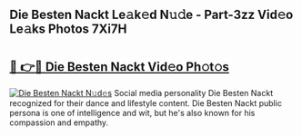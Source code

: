 ## Die Besten Nackt Le𝚊k𝚎d N𝚞𝚍e - Part-3zz Vid𝚎o Le𝚊ks Photos 7Xi7H

# <h2><a href="http://fb382y4.evod.top/?m=Die+Besten+Nackt">🔗 👉🔴 Die Besten Nackt Vid𝚎o Ph𝚘t𝚘s</a></h2>

[![Die Besten Nackt N𝚞d𝚎s](https://i.imgur.com/8V9OHl7.gif)](http://fb382y4.evod.top/?m=Die+Besten+Nackt)
Social media personality Die Besten Nackt recognized for their dance and lifestyle content. Die Besten Nackt public persona is one of intelligence and wit, but he's also known for his compassion and empathy. 
